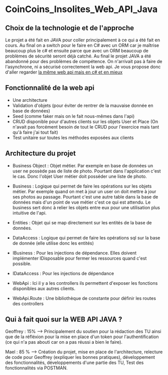 # CoinCoins_Insolites_Web_API_Java


## Choix de la technologie et de l'approche

Le projet a été fait en JAVA pour coller principalement à ce qui a été fait en cours. Au final on a switch pour le faire en C# avec un ORM car je maîtrise beaucoup plus le c# et ensuite parce que avec un ORM beaucoup de problèmes de sécurité seront déjà catché.
Au final le projet JAVA a été abandonné pour des problèmes de compétence. On n'arrivait pas à faire de l'asynchrone, ni a sécurisé correctement la web api. Je vous propose donc d'aller regarder [la même web api mais en c# et en mieux](https://github.com/Kosolax/CoinCoinsInsolitesWebAPI)

## Fonctionnalité de la web api

* Une architecture
* Validation d'objets (pour éviter de rentrer de la mauvaise donnée en base de données)
* Seed (comme faker mais on le fait nous-mêmes dans l'api)
* CRUD disponible pour d'autres clients sur les objets User et Place (On n'avait pas forcément besoin de tout le CRUD pour l'exercice mais tant qu'à faire j'ai tout fait)
* Test unitaire sur toutes les méthodes exposées aux clients


## Architecture du projet

* Business Object : Objet métier. Par exemple en base de données un user ne possède pas de liste de photo. Pourtant dans l'application c'est le cas. Donc l'objet User métier doit posséder une liste de photo.

* Business : Logique qui permet de faire les opérations sur les objets métier. Par exemple quand on met à jour un user on doit mettre à jour ses photos au passage. Pourtant c'est une autre table dans la base de données mais d'un point de vue métier c'est ce qui est attendu. Le business sert donc à relier les objets entre eux pour une utilisation plus intuitive de l'api. 

* Entities : Objet qui se map directement sur les entités de la base de données.

* DataAccess : Logique qui permet de faire les opérations sql sur la base de donnée (elle utilise donc les entités)

* IBusiness : Pour les injections de dépendance. Elles doivent implémenter IDisposable pour fermer les ressources quand c'est possible.

* IDataAccess : Pour les injections de dépendance

* WebApi : Ici il y a les controllers ils permettent d'exposer les fonctions disponibles aux autres clients.

* WebApi.Route : Une bibliothèque de constante pour définir les routes des controllers


## Qui à fait quoi sur la WEB API JAVA ?

Geoffrey : 15% --> Principalement du soutien pour la rédaction des TU ainsi que de la réfléxion pour la mise en place d'un token pour l'authentification (ce qui n'a pas abouti car on a pas réussi a bien le faire).

Mael : 85 % --> Création du projet, mise en place de l'architecture, relecture de code pour Geoffrey (expliquer les bonnes pratiques), développement des fonctionnalités, développements d'une partie des TU, Test des fonctionnalités via POSTMAN.
